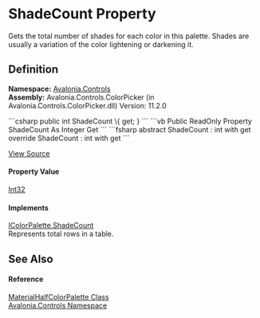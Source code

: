 # ShadeCount Property


Gets the total number of shades for each color in this palette. Shades are usually a variation of the color lightening or darkening it.



## Definition
**Namespace:** <a href="N_Avalonia_Controls">Avalonia.Controls</a>  
**Assembly:** Avalonia.Controls.ColorPicker (in Avalonia.Controls.ColorPicker.dll) Version: 11.2.0

<Tabs groupId="api-code-preview">
<TabItem value="csharp" label="C#">
```csharp
public int ShadeCount \{ get; }
```
</TabItem>
<TabItem value="vb" label="VB">
```vb
Public ReadOnly Property ShadeCount As Integer
	Get
```
</TabItem>
<TabItem value="fsharp" label="F#">
```fsharp
abstract ShadeCount : int with get
override ShadeCount : int with get
```
</TabItem>
</Tabs>



<a href="https://github.com/AvaloniaUI/Avalonia/tree/master/src/Avalonia.Controls.ColorPicker/ColorPalettes/MaterialHalfColorPalette.cs#L134" title="View the source code">View Source</a>



#### Property Value
<a href="https://learn.microsoft.com/dotnet/api/system.int32" target="_blank" rel="noopener noreferrer">Int32</a>

#### Implements
<a href="P_Avalonia_Controls_IColorPalette_ShadeCount">IColorPalette.ShadeCount</a>  
Represents total rows in a table.

## See Also


#### Reference
<a href="T_Avalonia_Controls_MaterialHalfColorPalette">MaterialHalfColorPalette Class</a>  
<a href="N_Avalonia_Controls">Avalonia.Controls Namespace</a>  
